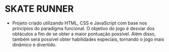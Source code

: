 # SKATE RUNNER

- Projeto criado utilizando HTML, CSS e JavaScript com base nos princípios do paradigma funcional. O objetivo do jogo é desviar dos obtáculos a fim de se obter a maior pontuação possível. Além disso, também será possível obter habilidades especiais, tornando o jogo mais dinâmico e divertido.
